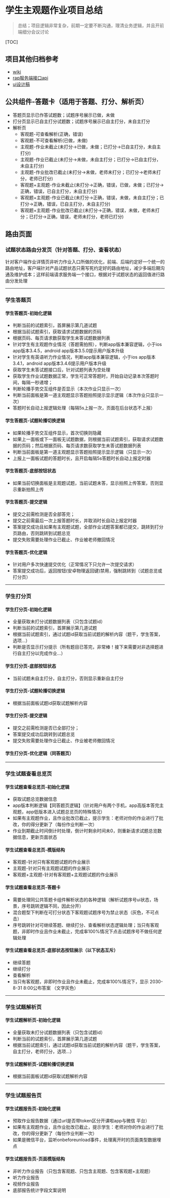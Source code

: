 # 学生主观题作业项目总结
> 总结；项目逻辑非常复杂，前期一定要不断沟通，理清业务逻辑，并且开前端细分会议讨论

[TOC]
## 项目其他归档参考
- [wiki](http://wiki.ikuko.com/pages/viewpage.action?pageId=13272427)
- [rap服务端接口api](http://rap.ikuko.com/workspace/myWorkspace.do?projectId=162#1968)
- [ui设计稿](http://10.0.0.141:4001/19//wap/%E4%B8%BB%E8%A7%82%E9%A2%98H5_0523/index.html)

## 公共组件-答题卡（适用于答题、打分、解析页）
- 答题页显示已作答试题数；试题序号展示已做，未做
- 打分页显示已自主打分试题数；试题序号展示已自主打分，未自主打分
- 解析页
    - 客观题-可查看解析(正确，错误)
    - 客观题-不可查看解析(已做，未做)
    - 主观题-作业未截止(未打分->已做，未做；已打分->已自主打分，未自主打分)
    - 主观题-作业已截止(未打分->未做，未自主打分；已打分->已自主打分，未自主打分)
    - 主观题-作业批改已截止(未打分->未做，老师未打分；已打分->老师未打分，老师已打分)
    - 客观题+主观题-作业未截止(未打分->正确，错误，已做，未做；已打分->正确，错误，已自主打分，未自主打分)
    - 客观题+主观题-作业已截止(未打分->正确，错误，未做，未自主打分；已打分->正确，错误，已自主打分，未自主打分)
    - 客观题+主观题-作业批改已截止(未打分->正确，错误，未做，老师未打分；已打分->正确，错误，老师未打分，老师已打分)

## 路由页面
### 试题状态路由分发页（针对答题、打分、查看状态）
针对客户端作业详情页非听力作业入口所做的优化，前端、后端约定好一个统一的路由地址，客户端针对产品试题状态只需写死约定好的路由地址，减少多端后期沟通及维护成本；这样前端请求服务端一个接口，根据对于试题状态的返回值进行路由分发处理

----
### 学生答题页
#### 学生答题页-初始化逻辑
- 判断当前的试题索引，首屏展示第几道试题
- 根据当前试题索引，获取请求试题数据的页码
- 根据页码、每页请求数获取学生未答试题数据列表
- 针对学生有主观题作业情况（答题需拍照），判断app版本兼容逻辑，小于ios app版本3.4.5，android app版本3.5.0提示用户版本升级
- 针对学生有英语听力作业情况，判断app版本兼容逻辑，小于ios app版本3.4.1，android app版本3.4.6提示用户版本升级
- 获取学生未答试题接口后，针对试题列表为空处理
- 获取学生作业试题数据正常，学生可正常答题时，开始自动记录本次答题时间，每隔一秒递增；
- 判断轮播手势交互组件是否显示（本次作业只显示一次）
- 判断当前面板是第一道主观题显示答题拍照提示显示逻辑（本次作业只显示一次）
- 答题时长自动上报逻辑处理（每隔5s上报一次，页面在后台状态不上报）

#### 学生答题页-试题轮播切换逻辑
- 如果轮播手势交互组件显示，首次切换则隐藏
- 如果上一面板或下一面板无试题数据，则根据当前试题索引，获取请求试题数据的页码；然后根据页码、每页请求数获取学生未答试题数据列表
- 判断当前面板是第一道主观题显示答题拍照提示显示逻辑（只显示一次）
- 上报上一面板试题的答题时长，且开启每隔5s答题时长自动上报定时器

#### 学生答题页-底部按钮状态
- 如果当前切换面板是主观题试题，当前试题未答，显示拍照上传答案，否则显示重新拍照上传

#### 学生答题页-提交逻辑
- 提交之前需检测是否全部答完；
- 提交之前需最后一次上报答题时长，并取消时长自动上报定时器
- 答案提交成功且如果有主观题试题，全部作业试题答案都已提交，跳转到打分页路由，否则跳转到试题总览
- 提交失败需要处理作业已截止、作业被老师撤回情况

#### 学生答题页-优化逻辑
- 针对用户多次快速提交优化（正常情况下只允许一次提交请求）
- 答案提交成功后，返回按钮(安卓物理返回键)禁用，强制跳转到（试题总览或打分页）

----

### 学生打分页
#### 学生打分页-初始化逻辑
- 全量获取未打分试题数据列表（只包含试题id）
- 判断当前的试题索引，首屏展示第几道试题
- 根据当前试题索引，通过试题id获取当前试题的解析内容（题干，学生答案，选项...）
- 判断是否显示打分提示（所有题目已答完，非常棒！接下来需要对非选择题进行自主打分以完成作业...）

#### 学生打分页-底部按钮状态
- 当前试题未自主打分，自主打分，否则显示重新自主打分

#### 学生打分页-试题轮播切换逻辑
- 根据当前面板试题id获取试题解析内容

#### 学生打分页-提交逻辑
- 提交之前需检测是否已全部打分；
- 答案提交成功后跳转到试题总览
- 提交失败需要处理作业已截止、作业被老师撤回情况

#### 学生打分页-优化逻辑（同答题页）

----

### 学生试题查看总览页
#### 学生试题查看总览页-初始化逻辑
- 获取试题总览数据信息
- app版本判断逻辑【同答题页逻辑】（针对用户有两个手机，app高版本答完主观题，app低版本进入试题总览页的特殊情况）
- 如果有主观题作业，且作业批改已截止，提示学生：老师对你的作业进行了批改，你的得分更新了（每份作业判断一次）
- 作业到期截止时间倒计时处理，倒计时剩余时间未0，则重新请求试题总览数据信息，更新页面状态

#### 学生试题查看总览页-模版结构
- 客观题-针对只有客观题试题的作业展示
- 主观题-针对只有主观题试题的作业展示
- 客观题+主观题-针对有客观题+主观题试题的作业展示

#### 学生试题查看总览页-答题卡
- 需要处理同公共答题卡组件解析状态的各种逻辑（解析试题序号ui状态，场景，序号跳转逻辑不同，因此分开）
- 混合题型下判断在可打分状态下客观题试题序号为禁止状态（灰色，不可点击）
- 序号跳转针对可继续答题、继续打分、查看解析状态逻辑处理；当只有客观题，非即时作业且作业未截止，完成率100%情况下点击试题序号不做任何逻辑处理

#### 学生试题查看总览页-底部状态按钮展示（以下状态互斥）
- 继续答题
- 继续打分
- 查看解析
- 当只有客观题，非即时作业且作业未截止，完成率100%情况下，显示  2030-8-31 8:00公布答案 （文字灰色）

----
### 学生试题解析页
#### 学生试题解析页-初始化逻辑
- 全量获取未打分试题数据列表（只包含试题id）
- 判断当前的试题索引，首屏展示第几道试题
- 根据当前试题索引，通过试题id获取当前试题的解析内容（题干，学生答案，自主打分，老师打分，选项...）

#### 学生试题解析页-试题轮播切换逻辑
- 根据当前面板试题id获取试题解析内容

----
### 学生试题报告页
#### 学生试题报告页-初始化逻辑
- 预取作业报告数据（通过url是否带token区分开课啦app与微信 平台）
- 如果有主观题作业，且作业批改已截止，提示学生：老师对你的作业进行了批改，你的得分更新了（每份作业判断一次）
- 如果是微信平台，监听onbeforeunload事件，处理离开时的页面类型数据埋点

#### 学生试题报告页-页面模版结构
- 非听力作业报告（只包含客观题、只包含主观题、包含客观题+主观题）
- 听力作业报告
- 视频作业报告
- 底部报告统计字段文案说明
